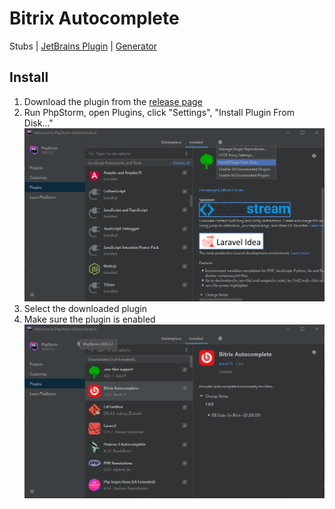 # Bitrix Autocomplete
Stubs | [JetBrains Plugin](https://github.com/duxa174/bitrix-stubs/tree/plugin) | [Generator](https://github.com/duxa174/bitrix-stubs/tree/generator)

## Install

1. Download the plugin from the [release page](https://github.com/duxa174/bitrix-stubs/releases)
2. Run PhpStorm, open Plugins, click "Settings", "Install Plugin From Disk..."
   ![](https://github.com/duxa174/bitrix-stubs/blob/plugin/.github/install-1.png)
3. Select the downloaded plugin
4. Make sure the plugin is enabled
   ![](https://github.com/duxa174/bitrix-stubs/blob/plugin/.github/install-2.png)

